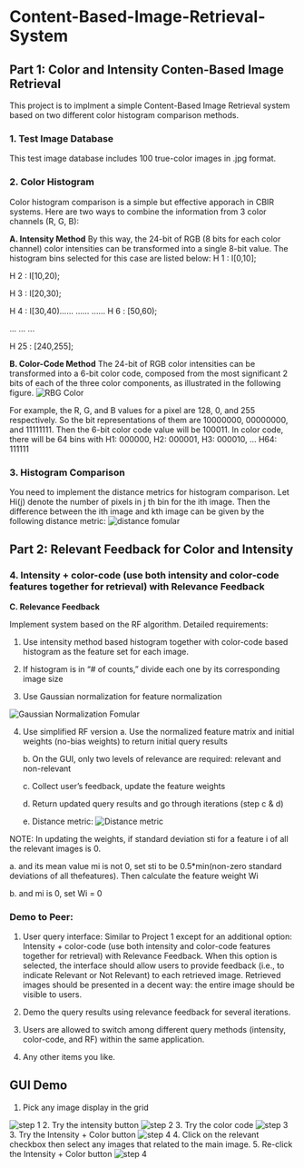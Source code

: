 # Content-Based-Image-Retrieval-System
## Part 1: Color and Intensity Conten-Based Image Retrieval
This project is to implment a simple Content-Based Image Retrieval system based on two different color histogram comparison methods.
### 1. Test Image Database
This test image database includes 100 true-color images in .jpg format.
### 2. Color Histogram
Color histogram comparison is a simple but effective apporach in CBIR systems.
Here are two ways to combine the information from 3 color channels (R, G, B):

**A. Intensity Method**
By this way, the 24-bit of RGB (8 bits for each color channel) color intensities can be transformed into a single 8-bit value. The histogram bins selected for this case are listed below:
H 1 : I[0,10]; 

H 2 : I[10,20); 

H 3 : I[20,30);

H 4 : I[30,40)...... ...... ...... H 6 : [50,60);

... ... ...

H 25 : [240,255];

**B. Color-Code Method**
The 24-bit of RGB color intensities can be transformed into a 6-bit color code,
composed from the most significant 2 bits of each of the three color
components, as illustrated in the following figure.
<img alt="RBG Color" src="https://github.com/chloeNgo99/Content-Based-Image-Retrieval-System/blob/main/Demo%20Pics/6.png">

For example, the R, G, and B values for a pixel are 128, 0, and 255 respectively. So the bit representations of them are 10000000, 00000000, and 11111111. Then the 6-bit color code value will be 100011.
In color code, there will be 64 bins with H1: 000000, H2: 000001, H3: 000010, ... H64: 111111

### 3. Histogram Comparison
You need to implement the distance metrics for histogram comparison. Let Hi(j) denote the number of pixels in j th bin for the ith image. Then the difference between the ith image and kth image can be given by the following distance metric:
<img alt="distance fomular" src="https://github.com/chloeNgo99/Content-Based-Image-Retrieval-System/blob/main/Demo%20Pics/7.png">

## Part 2: Relevant Feedback for Color and Intensity

### 4. Intensity + color-code (use both intensity and color-code features together for retrieval) with Relevance Feedback
**C. Relevance Feedback**

Implement system based on the RF algorithm.
Detailed requirements:

1. Use intensity method based histogram together with color-code based histogram as the feature set for each image.

2. If histogram is in “# of counts,” divide each one by its corresponding image size

3. Use Gaussian normalization for feature normalization
<img alt="Gaussian Normalization Fomular" src="https://github.com/chloeNgo99/Content-Based-Image-Retrieval-System/blob/main/Demo%20Pics/8.png">

4. Use simplified RF version
    a. Use the normalized feature matrix and initial weights (no-bias weights) to return initial query results

    b. On the GUI, only two levels of relevance are required: relevant and non-relevant

    c. Collect user’s feedback, update the feature weights

    d. Return updated query results and go through iterations (step c & d)

    e. Distance metric:
      <img alt="Distance metric" src="https://github.com/chloeNgo99/Content-Based-Image-Retrieval-System/blob/main/Demo%20Pics/9.png">

NOTE: In updating the weights, if standard deviation sti for a feature i of all the relevant images is 0.

  a. and its mean value mi is not 0, set sti to be 0.5*min(non-zero standard deviations of all thefeatures). Then calculate the feature weight Wi
  
  b. and mi is 0, set Wi = 0

### Demo to Peer:
1. User query interface: Similar to Project 1 except for an additional option: Intensity + color-code (use both intensity and color-code features together for retrieval) with Relevance Feedback. When this option is selected, the interface should allow users to provide feedback (i.e., to indicate Relevant or Not Relevant) to each retrieved image. Retrieved images should be presented in a decent way: the entire image should be visible to users.

2. Demo the query results using relevance feedback for several iterations.

3. Users are allowed to switch among different query methods (intensity, color-code, and RF) within the same application.

4. Any other items you like.

## GUI Demo
1. Pick any image display in the grid
<img alt="step 1" src="https://github.com/chloeNgo99/Content-Based-Image-Retrieval-System/blob/main/Demo%20Pics/1.png">
2. Try the intensity button
<img alt="step 2" src="https://github.com/chloeNgo99/Content-Based-Image-Retrieval-System/blob/main/Demo%20Pics/2.png">
3. Try the color code
<img alt="step 3" src="https://github.com/chloeNgo99/Content-Based-Image-Retrieval-System/blob/main/Demo%20Pics/3.png">
3. Try the Intensity + Color button
<img alt="step 4" src="https://github.com/chloeNgo99/Content-Based-Image-Retrieval-System/blob/main/Demo%20Pics/4.png">
4. Click on the relevant checkbox then select any images that related to the main image.
5. Re-click the Intensity + Color button
<img alt="step 4" src="https://github.com/chloeNgo99/Content-Based-Image-Retrieval-System/blob/main/Demo%20Pics/5.png">
